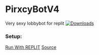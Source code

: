 # PirxcyBotV4
Very sexy lobbybot for replit
[![Downloads](https://pepy.tech/badge/PirxcyPinger)](https://pepy.tech/project/PirxcyPinger)


### Setup:

[Run With REPLIT](https://replit.com/github/PirxcyFinal/PirxcyBotV4 "https://replit.com/github/PirxcyFinal/PirxcyBotV4")
[Source](https://pypi.org/project/LobbyBot/ "https://pypi.org/project/LobbyBot/")

